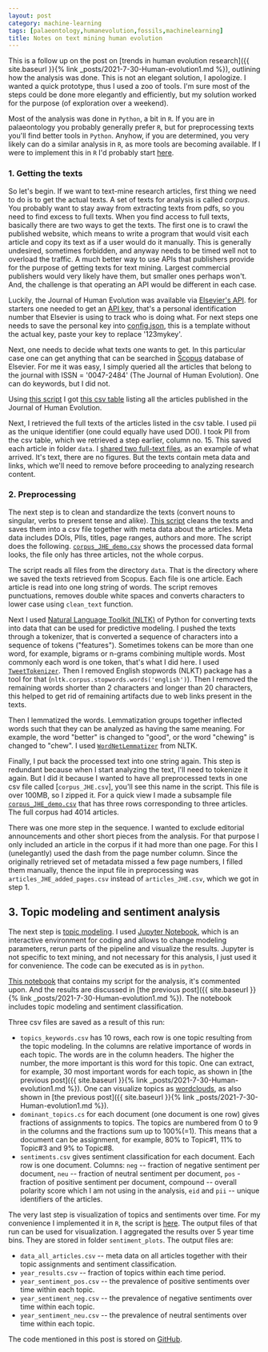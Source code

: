 ```yaml
---
layout: post
category: machine-learning
tags: [palaeontology,humanevolution,fossils,machinelearning]
title: Notes on text mining human evolution
---
```


This is a follow up on the post on [trends in human evolution research]({{ site.baseurl }}{% link _posts/2021-7-30-Human-evolution1.md %}), outlining how the analysis was done. This is not an elegant solution, I apologize. I wanted a quick prototype, thus I used a zoo of tools. I'm sure most of the steps could be done more elegantly and efficiently, but my solution worked for the purpose (of exploration over a weekend).

Most of the analysis was done in `Python`, a bit in `R`. If you are in palaeontology you probably generally prefer `R`, but for preprocessing texts you'll find better tools in `Python`. Anyhow, if you are determined, you very likely can do a similar analysis in `R`, as more tools are becoming available. If I were to implement this in `R` I'd probably start [here](https://www.tidytextmining.com/).

### 1. Getting the texts

So let's begin. If we want to text-mine research articles, first thing we need to do is to get the actual texts. A set of texts for analysis is called *corpus*. You probably want to stay away from extracting texts from pdfs, so you need to find excess to full texts. When you find access to full texts, basically there are two ways to get the texts. The first one is to crawl the published website, which means to write a program that would visit each article and copy its text as if a user would do it manually. This is generally undesired, sometimes forbidden, and anyway needs to be timed well not to overload the traffic. A much better way to use APIs that publishers provide for the purpose of getting texts for text mining. Largest commercial publishers would very likely have them, but smaller ones perhaps won't. And, the challenge is that operating an API would be different in each case.

Luckily, the Journal of Human Evolution was available via [Elsevier's API](https://www.elsevier.com/about/policies/text-and-data-mining). for starters one needed to get an [API key](https://dev.elsevier.com/), that's a personal identification number that Elsevier is using to track who is doing what. For next steps one needs to save the personal key into [config.json](https://github.com/zliobaite/text_mining_human_evolution/blob/main/1_getting_texts/config.json), this is a template without the actual key, paste your key to replace '123mykey'.

Next, one needs to decide what texts one wants to get. In this particular case one can get anything that can be searched in [Scopus](https://www.scopus.com/home.uri?zone=header&origin=) database of Elsevier. For me it was easy, I simply queried all the articles that belong to the journal with ISSN = '0047-2484' (The Journal of Human Evolution). One can do keywords, but I did not.

Using [this script](https://github.com/zliobaite/text_mining_human_evolution/blob/main/1_getting_texts/run1_get_articles.py) I got [this csv table](https://github.com/zliobaite/text_mining_human_evolution/blob/main/1_getting_texts/articles_JHE.csv) listing all the articles published in the Journal of Human Evolution.

Next, I retrieved the full texts of the articles listed in the csv table. I used pii as the unique identifier (one could equally have used DOI). I took PII from the csv table, which we retrieved a step earlier, column no. 15. This saved each article in folder `data`. I [shared two full-text files](https://github.com/zliobaite/text_mining_human_evolution/tree/main/1_getting_texts/data), as an example of what arrived.  It's text, there are no figures. But the texts contain meta data and links, which we'll need to remove before proceeding to analyzing research content.

### 2. Preprocessing

The next step is to clean and standardize the texts (convert nouns to singular, verbs to present tense and alike). [This script](https://github.com/zliobaite/text_mining_human_evolution/blob/main/2_preprocessing/run2_texts_to_data.py) cleans the texts and saves them into a csv file together with meta data about the articles. Meta data includes DOIs, PIIs, titles, page ranges, authors and more. The script does the following. [`corpus_JHE_demo.csv`](https://github.com/zliobaite/text_mining_human_evolution/blob/main/2_preprocessing/corpus_JHE_demo.csv) shows the processed data formal looks, the file only has three articles, not the whole corpus.

The script reads all files from the directory `data`. That is the directory where we saved the texts retrieved from Scopus. Each file is one article. Each article is read into one long string of words. The script removes punctuations, removes double white spaces and converts characters to lower case using `clean_text` function.

Next I used [Natural Language Toolkit (NLTK)](https://www.nltk.org/) of Python for converting texts into data that can be used for predictive modeling. I pushed the texts through a tokenizer, that is converted a sequence of characters into a sequence of tokens ("features").  Sometimes tokens can be more than one word, for example, bigrams or n-grams combining multiple words. Most commonly each word is one token, that's what I did here. I used [`TweetTokenizer`](https://www.nltk.org/api/nltk.tokenize.html). Then I removed English stopwords (NLKT) package has a tool for that (`nltk.corpus.stopwords.words('english')`). Then I removed the remaining words shorter than 2 characters and longer than 20 characters, this helped to get rid of remaining artifacts due to web links present in the texts.

Then I lemmatized the words. Lemmatization groups together inflected words such that they can be analyzed as having the same meaning. For example, the word "better" is changed to "good", or the word "chewing" is changed to "chew". I used [`WordNetLemmatizer`](https://www.nltk.org/howto/wordnet.html) from NLTK.

Finally, I put back the processed text into one string again. This step is redundant because when I start analyzing the text, I'll need to tokenize it again. But I did it because I wanted to have all preprocessed texts in one csv file called [`corpus_JHE.csv`], you'll see this name in the script. This file is over 100MB, so I zipped it. For a quick view I made a subsample file [`corpus_JHE_demo.csv`](https://github.com/zliobaite/text_mining_human_evolution/blob/main/2_preprocessing/corpus_JHE_demo.csv) that has three rows corresponding to three articles. The full corpus had 4014 articles.

There was one more step in the sequence. I wanted to exclude editorial announcements and other short pieces from the analysis. For that purpose I only included an article in the corpus if it had more than one page. For this I (unelegantly) used the dash from the page number column. Since the originally retrieved set of metadata missed a few page numbers, I filled them manually, thence the input file in preprocessing was `articles_JHE_added_pages.csv` instead of `articles_JHE.csv`, which we got in step 1.

## 3. Topic modeling and sentiment analysis

The next step is [topic modeling](https://en.wikipedia.org/wiki/Topic_model). I used [Jupyter Notebook](https://jupyter.org/), which is an interactive environment for coding and allows to change modeling parameters, rerun parts of the pipeline and visualize the results. Jupyter is not specific to text mining, and not necessary for this analysis, I just used it for convenience. The code can be executed as is in `python`.

[This notebook](https://github.com/zliobaite/text_mining_human_evolution/blob/main/3_topic_modeling/run3_analyze.ipynb) that contains my script for the analysis, it's commented upon. And the results are discussed in [the previous post]({{ site.baseurl }}{% link _posts/2021-7-30-Human-evolution1.md %}). The notebook includes topic modeling and sentiment classification.

Three csv files are saved as a result of this run:
- `topics_keywords.csv` has 10 rows, each row is one topic resulting from the topic modeling. In the columns are relative importance of words in each topic. The words are in the column headers. The higher the number, the more important is this word for this topic. One can extract, for example, 30 most important words for each topic, as shown in [the previous post]({{ site.baseurl }}{% link _posts/2021-7-30-Human-evolution1.md %}). One can visualize topics as [wordclouds](https://amueller.github.io/word_cloud/), as also shown in [the previous post]({{ site.baseurl }}{% link _posts/2021-7-30-Human-evolution1.md %}).
- `dominant_topics.cs` for each document (one document is one row) gives fractions of assignments to topics. The topics are numbered from 0 to 9 in the columns and the fractions sum up to 100%(=1). This means that a document can be assignment, for example, 80% to Topic#1, 11% to Topic#3 and 9% to Topic#8.
- `sentiments.csv` gives sentiment classification for each document. Each row is one document. Columns: `neg` -- fraction of negative sentiment per document,
`neu` -- fraction of neutral sentiment per document,
`pos` - fraction of positive sentiment per document,
compound -- overall polarity score which I am not using in the analysis,
`eid` and `pii` -- unique identifiers of the articles.

The very last step is visualization of topics and sentiments over time. For my convenience I implemented it in `R`, the script is [here](https://github.com/zliobaite/text_mining_human_evolution/blob/main/3_topic_modeling/run4_visualize_sentiments.R). The output files of that run can be used for visualization. I aggregated the results over 5 year time bins. They are stored in folder `sentiment_plots`.  The output files are:
- `data_all_articles.csv` -- meta data on all articles together with their topic assignments and sentiment classification.
- `year_results.csv` -- fraction of topics within each time period.
- `year_sentiment_pos.csv` -- the prevalence of positive sentiments over time within each topic.
- `year_sentiment_neg.csv` -- the prevalence of negative sentiments over time within each topic.
- `year_sentiment_neu.csv` -- the prevalence of neutral sentiments over time within each topic.


The code mentioned in this post is stored on [GitHub](https://github.com/zliobaite/text_mining_human_evolution).
